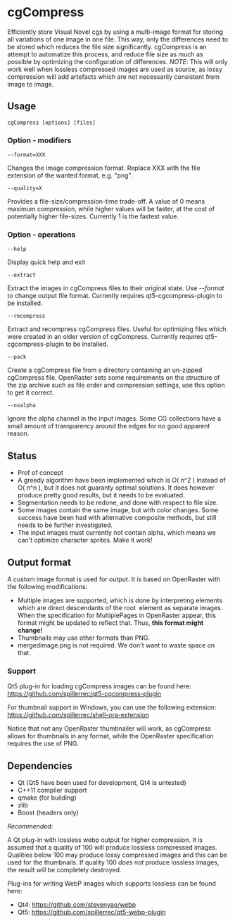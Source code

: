 cgCompress
==========

Efficiently store Visual Novel cgs by using a multi-image format for storing all variations of one image in one file. This way, only the differences need to be stored which reduces the file size significantly.
cgCompress is an attempt to automatize this process, and reduce file size as much as possible by optimizing the configuration of differences.
*NOTE*: This will only work well when lossless compressed images are used as source, as lossy compression will add artefacts which are not necessarily consistent from image to image.

## Usage

    cgCompress [options] [files]

### Option - modifiers

    --format=XXX
Changes the image compression format. Replace XXX with the file extension of the wanted format, e.g. "png".

    --quality=X
Provides a file-size/compression-time trade-off. A value of 0 means maximum compression, while higher values will be faster, at the cost of potentially higher file-sizes. Currently 1 is the fastest value.

### Option - operations

    --help
Display quick help and exit

    --extract
Extract the images in cgCompress files to their original state. Use *\--format* to change output file format. Currently requires qt5-cgcompress-plugin to be installed.

    --recompress
Extract and recompress cgCompress files. Useful for optimizing files which were created in an older version of cgCompress. Currently requires qt5-cgcompress-plugin to be installed.

    --pack
Create a cgCompress file from a directory containing an un-zipped cgCompress file. OpenRaster sets some requirements on the structure of the zip archive such as file order and compression settings, use this option to get it correct.

    --noalpha
Ignore the alpha channel in the input images. Some CG collections have a small amount of transparency around the edges for no good apparent reason.

## Status

- Prof of concept
- A greedy algorithm have been implemented which is O( n^2 ) instead of O( n^n ), but it does not guaranty optimal solutions. It does however produce pretty good results, but it needs to be evaluated.
- Segmentation needs to be redone, and done with respect to file size.
- Some images contain the same image, but with color changes. Some success have been had with alternative composite methods, but still needs to be further investigated.
- The input images must currently not contain alpha, which means we can't optimize character sprites. Make it work!

## Output format

A custom image format is used for output. It is based on OpenRaster with the following modifications:
- Multiple images are supported, which is done by interpreting <stack> elements which are direct descendants of the root <image> element as separate images. When the specification for MultiplePages in OpenRaster appear, this format might be updated to reflect that. Thus, **this format might change!**
- Thumbnails may use other formats than PNG.
- mergedimage.png is not required. We don't want to waste space on that.

### Support

Qt5 plug-in for loading cgCompress images can be found here: https://github.com/spillerrec/qt5-cgcompress-plugin

For thumbnail support in Windows, you can use the following extension: https://github.com/spillerrec/shell-ora-extension

Notice that not any OpenRaster thumbnailer will work, as cgCompress allows for thumbnails in any format, while the OpenRaster specification requires the use of PNG.

## Dependencies

- Qt (Qt5 have been used for development, Qt4 is untested)
- C++11 compiler support
- qmake (for building)
- zlib
- Boost (headers only)

*Recommended*:

A Qt plug-in with lossless webp output for higher compression. It is assumed that a quality of 100 will produce lossless compressed images. Qualities below 100 may produce lossy compressed images and this can be used for the thumbnails. If quality 100 *does not* produce lossless images, the result *will* be completely destroyed.

Plug-ins for writing WebP images which supports lossless can be found here:
- Qt4: https://github.com/stevenyao/webp
- Qt5: https://github.com/spillerrec/qt5-webp-plugin

